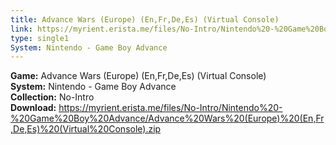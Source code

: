 ```yaml
---
title: Advance Wars (Europe) (En,Fr,De,Es) (Virtual Console)
link: https://myrient.erista.me/files/No-Intro/Nintendo%20-%20Game%20Boy%20Advance/Advance%20Wars%20(Europe)%20(En,Fr,De,Es)%20(Virtual%20Console).zip
type: single1
System: Nintendo - Game Boy Advance
---
```

<b>Game:</b> Advance Wars (Europe) (En,Fr,De,Es) (Virtual Console)<br>
<b>System:</b> Nintendo - Game Boy Advance<br>
<b>Collection:</b> No-Intro<br>
<b>Download:</b> https://myrient.erista.me/files/No-Intro/Nintendo%20-%20Game%20Boy%20Advance/Advance%20Wars%20(Europe)%20(En,Fr,De,Es)%20(Virtual%20Console).zip